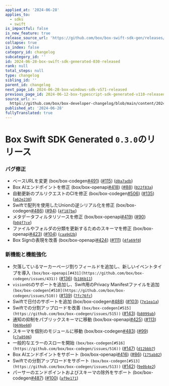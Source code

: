 ```yaml
---
applied_at: '2024-06-28'
applies_to:
  - sdks
  - swift
is_impactful: false
is_new_feature: true
release_source_url: 'https://github.com/box/box-swift-sdk-gen/releases/tag/0.3.0'
collapse: true
is_index: false
category_id: changelog
subcategory_id: ''
id: 2024-06-28-box-swift-sdk-generated-030-released
rank: null
total_steps: null
type: changelog
sibling_id: ''
parent_id: changelog
next_page_id: 2024-06-28-box-windows-sdk-v571-released
previous_page_id: 2024-06-12-box-typescript-sdk-generated-v110-released
source_url: >-
  https://github.com/box/box-developer-changelog/blob/main/content/2024/06-28-box-swift-sdk-generated-030-released.md
published_at: '2024-06-28'
fullyTranslated: true
---
```

# Box Swift SDK Generated `0.3.0`のリリース

### バグ修正

* ベースURLを変更 (box/box-codegen[#491][1]) ([#115][2]) ([`d0a7adb`][3])
* Box AIエンドポイントを修正 (box/box-openapi[#418][4]) ([#88][5]) ([`022f83a`][6])
* 自動更新のプルリクエストのCIを修正 (box/box-codegen[#506][7]) ([#135][8]) ([`a62e238`][9])
* Swiftで配列を使用したUnionの逆シリアル化を修正 (box/box-codegen[#486][10]) ([#94][11]) ([`4f187be`][12])
* メタデータフィルタリソースを修正 (box/box-openapi[#419][13]) ([#90][14]) ([`b04f7ce`][15])
* ファイルやフォルダの分類を更新するためのスキーマを修正 (box/box-openapi[#423][16]) ([#104][17]) ([`caa9d2b`][18])
* Box Signの表現を改善 (box/box-openapi[#424][19]) ([#111][20]) ([`4fa69f0`][21])

### 新機能と機能強化

* 欠落しているマーカーページ割りフィールドを追加し、新しいイベントタイプを導入 `(box/box-openapi[#431](https://github.com/box/box-codegen/issues/431))` ([#136][22]) ([`b186b11`][23])
* `visionOS`のサポートを追加し、Swift用のPrivacy Manifestファイルを追加 `(box/box-codegen[#510](https://github.com/box/box-codegen/issues/510))` ([#139][24]) ([`7fc76fc`][25])
* Swiftで日付のサポートを追加 (box/box-codegen[#488][26]) ([#103][27]) ([`7e1ea1a`][28])
* Swiftでの分割アップロードを改善 `(box/box-codegen[#515](https://github.com/box/box-codegen/issues/515))` ([#143][29]) ([`b8099ab`][30])
* 通知の抑制をパブリックスキーマに移動 (box/box-openapi[#425][31]) ([#113][32]) ([`069be60`][33])
* スキーマを個別のモジュールに移動 (box/box-codegen[#483][34]) ([#99][35]) ([`c7a8506`][36])
* 一般的なエラーのスローを開始 `(box/box-codegen[#516](https://github.com/box/box-codegen/issues/516))` ([#147][37]) ([`d12bbb7`][38])
* Box AIエンドポイントをサポート (box/box-openapi[#416][39]) ([#86][40]) ([`175ab82`][41])
* Swiftでの分割アップロードをサポート `(box/box-codegen[#513](https://github.com/box/box-codegen/issues/513))` ([#142][42]) ([`9e0b4e2`][43])
* パーサーのエンドポイントおよびスキーマの除外をサポート (box/box-codegen[#487][44]) ([#100][45]) ([`af9e171`][46])

[1]: https://github.com/box/box-codegen/issues/491

[2]: https://github.com/box/box-codegen/issues/115

[3]: https://github.com/box/box-codegen/commit/d0a7adb201c823313f0a5de25fa4fc5469590c97

[4]: https://github.com/box/box-codegen/issues/418

[5]: https://github.com/box/box-codegen/issues/88

[6]: https://github.com/box/box-codegen/commit/022f83aaa7fbe3f4292a06527875123ecc7b99f0

[7]: https://github.com/box/box-codegen/issues/506

[8]: https://github.com/box/box-codegen/issues/135

[9]: https://github.com/box/box-codegen/commit/a62e238534cb625dbc98cbe59c98939c78b74f4a

[10]: https://github.com/box/box-codegen/issues/486

[11]: https://github.com/box/box-codegen/issues/94

[12]: https://github.com/box/box-codegen/commit/4f187bed1e88c93c1258be8723a39b45129ff21f

[13]: https://github.com/box/box-codegen/issues/419

[14]: https://github.com/box/box-codegen/issues/90

[15]: https://github.com/box/box-codegen/commit/b04f7ceee9bca4f1f19d66401f38636e7737b4b1

[16]: https://github.com/box/box-codegen/issues/423

[17]: https://github.com/box/box-codegen/issues/104

[18]: https://github.com/box/box-codegen/commit/caa9d2b7d0a6c2728f543fa19acb7859f21fb5c9

[19]: https://github.com/box/box-codegen/issues/424

[20]: https://github.com/box/box-codegen/issues/111

[21]: https://github.com/box/box-codegen/commit/4fa69f01ca3a2a7fc8dcdc71cbecb03c469a83e6

[22]: https://github.com/box/box-codegen/issues/136

[23]: https://github.com/box/box-codegen/commit/b186b11a2c591cd4fdd3b50733750a7bb4ec94e9

[24]: https://github.com/box/box-codegen/issues/139

[25]: https://github.com/box/box-codegen/commit/7fc76fc1799db0a50ad22eb047d013c4597c5277

[26]: https://github.com/box/box-codegen/issues/488

[27]: https://github.com/box/box-codegen/issues/103

[28]: https://github.com/box/box-codegen/commit/7e1ea1af553cc8458eb9026c777608f7929e686d

[29]: https://github.com/box/box-codegen/issues/143

[30]: https://github.com/box/box-codegen/commit/b8099ab41ea5b8706e14285a0f9db2fd3c0a7a6d

[31]: https://github.com/box/box-codegen/issues/425

[32]: https://github.com/box/box-codegen/issues/113

[33]: https://github.com/box/box-codegen/commit/069be60613889b45b396bbe22262c5f8df32b158

[34]: https://github.com/box/box-codegen/issues/483

[35]: https://github.com/box/box-codegen/issues/99

[36]: https://github.com/box/box-codegen/commit/c7a85069544c28e2be918eafd9e240f39660ead3

[37]: https://github.com/box/box-codegen/issues/147

[38]: https://github.com/box/box-codegen/commit/d12bbb7d06bd3fcf39c31e316f1047065b56baac

[39]: https://github.com/box/box-codegen/issues/416

[40]: https://github.com/box/box-codegen/issues/86

[41]: https://github.com/box/box-codegen/commit/175ab82c18dc390bcd4c8e20aea8e405a2e31c4d

[42]: https://github.com/box/box-codegen/issues/142

[43]: https://github.com/box/box-codegen/commit/9e0b4e26a9283b5900ae0fe0fa858394b732f51b

[44]: https://github.com/box/box-codegen/issues/487

[45]: https://github.com/box/box-codegen/issues/100

[46]: https://github.com/box/box-codegen/commit/af9e171c101703c98ff9a53093d7fc9c306137d9

